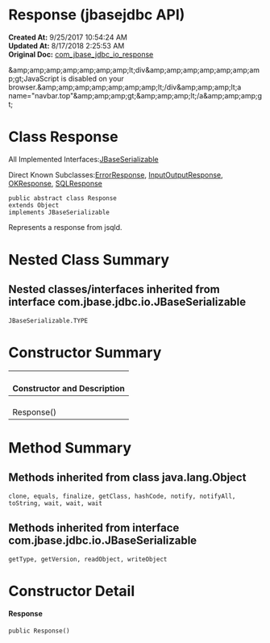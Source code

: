 # Response (jbasejdbc API)

**Created At:** 9/25/2017 10:54:24 AM  
**Updated At:** 8/17/2018 2:25:53 AM  
**Original Doc:** [com_jbase_jdbc_io_response](https://docs.jbase.com/39232-io/com_jbase_jdbc_io_response)  

<!--<br>    try {<br>        if (location.href.indexOf('is-external=true') == -1) {<br>            parent.document.title="Response (jbasejdbc   API)";<br>        }<br>    }<br>    catch(err) {<br>    }<br>//-->&amp;amp;amp;amp;amp;amp;amp;amp;lt;div&amp;amp;amp;amp;amp;amp;amp;amp;gt;JavaScript is disabled on your browser.&amp;amp;amp;amp;amp;amp;amp;amp;lt;/div&amp;amp;amp;amp;lt;a name="navbar.top"&amp;amp;amp;amp;gt;&amp;amp;amp;amp;lt;/a&amp;amp;amp;amp;gt;
# Class Response


All Implemented Interfaces:[JBaseSerializable](./../jbaseserializable-%28jbasejdbc-api%29 "interface in com.jbase.jdbc.io")

Direct Known Subclasses:[ErrorResponse](./. "class in com.jbase.jdbc.io"), [InputOutputResponse](./. "class in com.jbase.jdbc.protocol"), [OKResponse](./. "class in com.jbase.jdbc.io"), [SQLResponse](./. "class in com.jbase.jdbc.protocol")
```
public abstract class Response
extends Object
implements JBaseSerializable
```

Represents a response from jsqld.



# 

# 


# Nested Class Summary



## Nested classes/interfaces inherited from interface com.jbase.jdbc.io.JBaseSerializable
`JBaseSerializable.TYPE`

# 

# 


# Constructor Summary

| <br>Constructor and Description<br> |
| --- |
| <br>Response()<br> |




# 


# Method Summary



## Methods inherited from class java.lang.Object
`clone, equals, finalize, getClass, hashCode, notify, notifyAll, toString, wait, wait, wait`







## Methods inherited from interface com.jbase.jdbc.io.JBaseSerializable
`getType, getVersion, readObject, writeObject`

# 


# Constructor Detail

#### **Response**

```
public Response()
```




